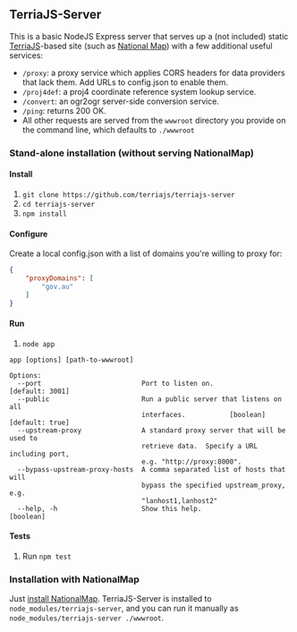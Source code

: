 ## TerriaJS-Server

This is a basic NodeJS Express server that serves up a (not included) static [TerriaJS](https://github.com/TerriaJS/TerriaJS)-based site (such as [National Map](http://nationalmap.gov.au)) with a few additional useful services:

* `/proxy`: a proxy service which applies CORS headers for data providers that lack them. Add URLs to config.json to enable them.
* `/proj4def`: a proj4 coordinate reference system lookup service.
* `/convert`: an ogr2ogr server-side conversion service.
* `/ping`: returns 200 OK.
* All other requests are served from the `wwwroot` directory you provide on the command line, which defaults to `./wwwroot`

### Stand-alone installation (without serving NationalMap)

#### Install

1. `git clone https://github.com/terriajs/terriajs-server`
2. `cd terriajs-server`
3. `npm install`

#### Configure

Create a local config.json with a list of domains you're willing to proxy for:

```json
{
    "proxyDomains": [
        "gov.au"
    ]
}
```

#### Run

1. `node app`

```
app [options] [path-to-wwwroot]

Options:
  --port                         Port to listen on.              [default: 3001]
  --public                       Run a public server that listens on all
                                 interfaces.           [boolean] [default: true]
  --upstream-proxy               A standard proxy server that will be used to
                                 retrieve data.  Specify a URL including port,
                                 e.g. "http://proxy:8000".
  --bypass-upstream-proxy-hosts  A comma separated list of hosts that will
                                 bypass the specified upstream_proxy, e.g.
                                 "lanhost1,lanhost2"
  --help, -h                     Show this help.                       [boolean]
  ```

#### Tests

1. Run `npm test`

### Installation with NationalMap

  Just [install NationalMap](https://github.com/NICTA/nationalmap/wiki/Deploying-a-copy-of-National-Map). TerriaJS-Server is installed to `node_modules/terriajs-server`, and you can run it manually as `node_modules/terriajs-server ./wwwroot`.

